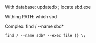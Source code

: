 With database:
    updatedb ; locate sbd.exe

Withing PATH:
    which sbd

Complex:
    find  /  -­‐name  sbd*

    find / --name sdb* --exec file {} \;
